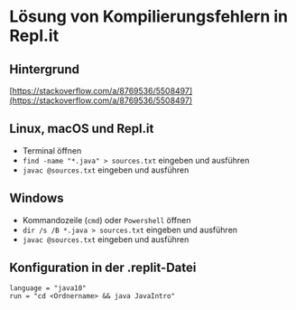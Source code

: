 # Lösung von Kompilierungsfehlern in Repl.it

## Hintergrund
[https://stackoverflow.com/a/8769536/5508497](https://stackoverflow.com/a/8769536/5508497)

## Linux, macOS und Repl.it
- Terminal öffnen
- `find -name "*.java" > sources.txt` eingeben und ausführen
- `javac @sources.txt` eingeben und ausführen

## Windows
- Kommandozeile (`cmd`) oder `Powershell` öffnen
- `dir /s /B *.java > sources.txt` eingeben und ausführen
- `javac @sources.txt` eingeben und ausführen

## Konfiguration in der .replit-Datei
```
language = "java10"
run = "cd <Ordnername> && java JavaIntro"
```
